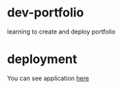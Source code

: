 # dev-portfolio
learning to create and deploy portfolio

# deployment
You can see application [here](https://dev-portfolio-d6a.pages.dev/)
